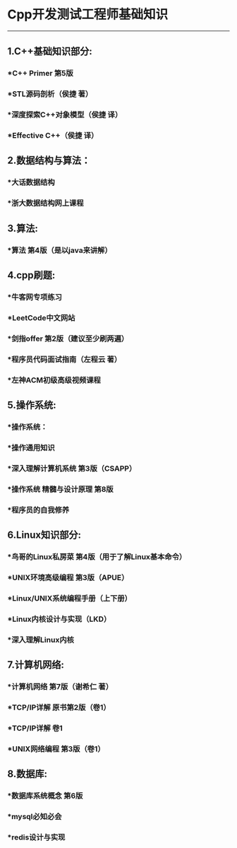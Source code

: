 # **Cpp开发测试工程师基础知识**
-----------------------------------------
## **1.C++基础知识部分:** 
###  *C++ Primer 第5版
###  *STL源码剖析（侯捷 著）
###  *深度探索C++对象模型（侯捷 译）
###  *Effective C++（侯捷 译）

## **2.数据结构与算法：**

###  *大话数据结构
###  *浙大数据结构网上课程

## **3.算法:**
###  *算法 第4版（是以java来讲解）

## **4.cpp刷题:**
###  *牛客网专项练习
###  *LeetCode中文网站
###  *剑指offer 第2版（建议至少刷两遍）
###  *程序员代码面试指南（左程云 著）
###  *左神ACM初级高级视频课程

## **5.操作系统:** 
###  *操作系统：
###  *操作通用知识
###  *深入理解计算机系统 第3版（CSAPP）
###  *操作系统 精髓与设计原理 第8版
###  *程序员的自我修养


## **6.Linux知识部分:**
###  *鸟哥的Linux私房菜 第4版（用于了解Linux基本命令）
###  *UNIX环境高级编程 第3版（APUE）
###  *Linux/UNIX系统编程手册（上下册）
###  *Linux内核设计与实现（LKD）
###  *深入理解Linux内核

## **7.计算机网络:**
###  *计算机网络 第7版（谢希仁 著）
###  *TCP/IP详解 原书第2版（卷1）
###  *TCP/IP详解 卷1
###  *UNIX网络编程 第3版（卷1）

## **8.数据库:**
###  *数据库系统概念 第6版
###  *mysql必知必会
###  *redis设计与实现

